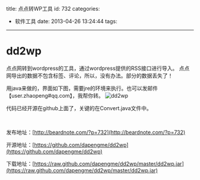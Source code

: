 title: 点点转WP工具
id: 732
categories:
  - 软件工具
date: 2013-04-26 13:24:44
tags:
---

# dd2wp

点点网转到wordpress的工具，通过wordpress提供的RSS接口进行导入。
点点网导出的数据不包含标签、评论，所以，没有办法。部分的数据丢失了！

用java来做的，界面如下图，需要jre的环境来执行。也可以发邮件【user.zhaopeng#qq.com】，我帮你转。
![dd2wp](https://raw.github.com/dapengme/dd2wp/master/dd2wp.png)

代码已经开源在github上面了，关键的在Convert.java文件中。

&nbsp;

发布地址：[http://beardnote.com/?p=732](http://beardnote.com/?p=732)

开源地址：[https://github.com/dapengme/dd2wp](https://github.com/dapengme/dd2wp)

下载地址：[https://raw.github.com/dapengme/dd2wp/master/dd2wp.jar](https://raw.github.com/dapengme/dd2wp/master/dd2wp.jar)